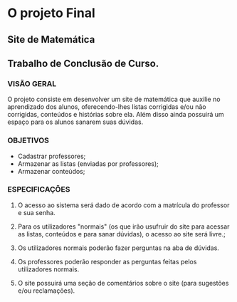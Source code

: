 # O projeto Final
## Site de Matemática

## Trabalho de Conclusão de Curso.

### VISÃO GERAL
O projeto consiste em desenvolver um site de matemática que auxilie no aprendizado dos alunos, oferecendo-lhes listas corrigidas e/ou não corrigidas, conteúdos e histórias sobre ela. Além disso ainda possuirá um espaço para os alunos sanarem suas dúvidas.

### OBJETIVOS
- Cadastrar professores;
- Armazenar as listas (enviadas por professores);
- Armazenar conteúdos;


### ESPECIFICAÇÕES
1. O acesso ao sistema será dado de acordo com a matrícula do professor e sua senha.

2. Para os utilizadores "normais" (os que irão usufruir do site para acessar as listas, conteúdos e para sanar dúvidas), o acesso ao site será livre.;

3. Os utilizadores normais poderão fazer perguntas na aba de dúvidas.

4. Os professores poderão responder as perguntas feitas pelos utilizadores normais.

5. O site possuirá uma seção de comentários sobre o site (para sugestões e/ou reclamações).
